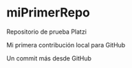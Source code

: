 # miPrimerRepo
Repositorio de prueba Platzi

Mi primera contribución local para GitHub

Un commit más desde GitHub
